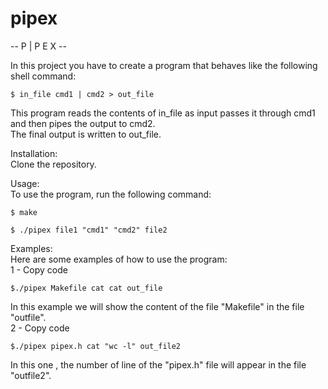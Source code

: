 # pipex

-- P | P E X --

In this project you have to create a program that behaves like the following shell command:
```
$ in_file cmd1 | cmd2 > out_file
```
This program reads the contents of in_file as input passes it through cmd1 and then pipes the output to cmd2.\
The final output is written to out_file.

Installation:\
Clone the repository.

Usage:\
To use the program, run the following command:
```
$ make
```
```
$ ./pipex file1 "cmd1" "cmd2" file2
```
Examples:\
Here are some examples of how to use the program:\
1 - Copy code
```
$./pipex Makefile cat cat out_file
```
In this example we will show the content of the file "Makefile" in the file "outfile".\
2 - Copy code
```
$./pipex pipex.h cat "wc -l" out_file2
```
In this one , the number of line of the "pipex.h" file will appear in the file "outfile2".
